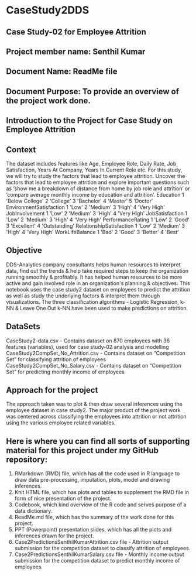 # CaseStudy2DDS
## Case Study-02 for Employee Attrition
## Project member name: Senthil Kumar
## Document Name: ReadMe file
## Document Purpose: To provide an overview of the project work done.

## Introduction to the Project for Case Study on Employee Attrition
## Context
The dataset includes features like Age, Employee Role, Daily Rate, Job Satisfaction, Years At Company, Years In Current Role etc. 
For this study, we will try to study the factors that lead to employee attrition. 
Uncover the factors that lead to employee attrition and explore important questions such as ‘show me a breakdown of distance from home by job role and attrition’ or ‘compare average monthly income by education and attrition’. 
Education 1 'Below College' 2 'College' 3 'Bachelor' 4 'Master' 5 'Doctor'
EnvironmentSatisfaction 1 'Low' 2 'Medium' 3 'High' 4 'Very High'
JobInvolvement
1 'Low' 2 'Medium' 3 'High' 4 'Very High'
JobSatisfaction 1 'Low' 2 'Medium' 3 'High' 4 'Very High'
PerformanceRating
1 'Low' 2 'Good' 3 'Excellent' 4 'Outstanding'
RelationshipSatisfaction
1 'Low' 2 'Medium' 3 'High' 4 'Very High'
WorkLifeBalance 1 'Bad' 2 'Good' 3 'Better' 4 'Best'

## Objective
DDS-Analytics company consultants helps human resources to interpret data, find out the trends & help take required steps to keep the organization running smoothly & profitably. 
It has helped human resources to be more active and gain involved role in an organization's planning & objectives. 
This notebook uses the case study2 dataset on employees to predict the attrition as well as study the underlying factors & interpret them through visualizations. 
The three classification algorithms - Logistic Regression, k-NN & Leave One Out k-NN have been used to make predictions on attrition.

## DataSets
CaseStudy2-data.csv - Contains dataset on 870 employees with 36 features (variables), used for case study-02 analysis and modelling
CaseStudy2CompSet_No_Attrition.csv - Contains dataset on “Competition Set” for classifying attrition of employees
CaseStudy2CompSet_No_Salary.csv - Contains dataset on “Competition Set” for predicting monthly income of employees

## Approach for the project
The approach taken was to plot & then draw several inferences using the employee dataset in case study2.
The major product of the project work was centered across classifying the employees into attrition or not attrition using the various employee related variables.

## Here is where you can find all sorts of supporting material for this project under my GitHub repository:  
1. RMarkdown (RMD) file, which has all the code used in R language to draw data pre-processing, imputation, plots, model and drawing inferences.
2. Knit HTML file, which has plots and tables to supplement the RMD file in form of nice presentation of the project.
3. Codebook, which kind overview of the R code and serves purpose of a data dictionary.
4. ReadMe.md file, which has the summary of the work done for this project.
5. PPT (Powerpoint) presentation slides, which has all the plots and inferences drawn for the project.
6. Case2PredictionsSenthilKumarAttrition.csv file - Attrition output submission for the competition dataset to classify attrition of employees.
7. Case2PredictionsSenthilKumarSalary.csv file - Monthly income output submission for the competition dataset to predict monthly income of employees.


